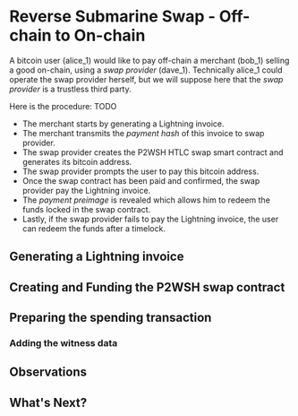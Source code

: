 # Reverse Submarine Swap - Off-chain to On-chain

A bitcoin user \(alice\_1\) would like to pay off-chain a merchant \(bob\_1\) selling a good on-chain, using a _swap provider_ \(dave\_1\). Technically alice\_1 could operate the swap provider herself, but we will suppose here that the _swap provider_ is a trustless third party.

Here is the procedure: TODO

* The merchant starts by generating a Lightning invoice.
* The merchant transmits the _payment hash_ of this invoice to swap provider. 
* The swap provider creates the P2WSH HTLC swap smart contract and generates its bitcoin address.
* The swap provider prompts the user to pay this bitcoin address. 
* Once the swap contract has been paid and confirmed, the swap provider pay the Lightning invoice.
* The _payment preimage_ is revealed which allows him to redeem the funds locked in the swap contract.
* Lastly, if the swap provider fails to pay the Lightning invoice, the user can redeem the funds after a timelock.

## Generating a Lightning invoice

## Creating and Funding the P2WSH swap contract

## Preparing the spending transaction

### Adding the witness data

## Observations

## What's Next?

